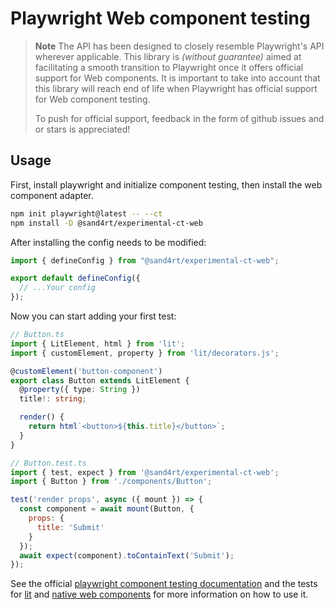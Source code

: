 # Playwright Web component testing

> **Note**
> The API has been designed to closely resemble Playwright's API wherever applicable. This library is _(without guarantee)_ aimed at facilitating a smooth transition to Playwright once it offers official support for Web components. It is important to take into account that this library will reach end of life when Playwright has official support for Web component testing.
> 
> To push for official support, feedback in the form of github issues and or stars is appreciated!

## Usage

First, install playwright and initialize component testing, then install the web component adapter.

```sh
npm init playwright@latest -- --ct
npm install -D @sand4rt/experimental-ct-web
```

After installing the config needs to be modified:

```ts
import { defineConfig } from "@sand4rt/experimental-ct-web";

export default defineConfig({
  // ...Your config
});
```

Now you can start adding your first test:

```ts
// Button.ts
import { LitElement, html } from 'lit';
import { customElement, property } from 'lit/decorators.js';

@customElement('button-component')
export class Button extends LitElement {
  @property({ type: String })
  title!: string;

  render() {
    return html`<button>${this.title}</button>`;
  }
}
```

```jsx
// Button.test.ts
import { test, expect } from '@sand4rt/experimental-ct-web';
import { Button } from './components/Button';

test('render props', async ({ mount }) => {
  const component = await mount(Button, {
    props: {
      title: 'Submit'
    }
  });
  await expect(component).toContainText('Submit');
});
```

See the official [playwright component testing documentation](https://playwright.dev/docs/test-components) and the tests for [lit](ct-web-lit/tests) and [native web components](ct-web/tests) for more information on how to use it.
